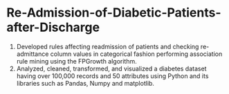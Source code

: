 # Re-Admission-of-Diabetic-Patients-after-Discharge
1) Developed rules affecting readmission of patients and checking re-admittance column values in categorical fashion performing association rule mining using the FPGrowth algorithm.
2) Analyzed, cleaned, transformed, and visualized a diabetes dataset having over 100,000 records and 50 attributes using Python and its libraries such as Pandas, Numpy and matplotlib. 
